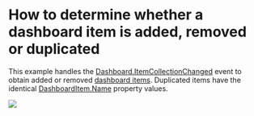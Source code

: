 # How to determine whether a dashboard item is added, removed or duplicated

This example handles the [Dashboard.ItemCollectionChanged](https://docs.devexpress.com/Dashboard/DevExpress.DashboardCommon.Dashboard.ItemCollectionChanged) event to obtain added or removed [dashboard items](https://docs.devexpress.com/Dashboard/116521/basic-concepts-and-terminology/dashboard-items).
Duplicated items have the identical [DashboardItem.Name](https://docs.devexpress.com/Dashboard/DevExpress.DashboardCommon.DashboardItem.Name) property values.

![](~/images/winforms-dashboard-item-collection-changed-event.png)